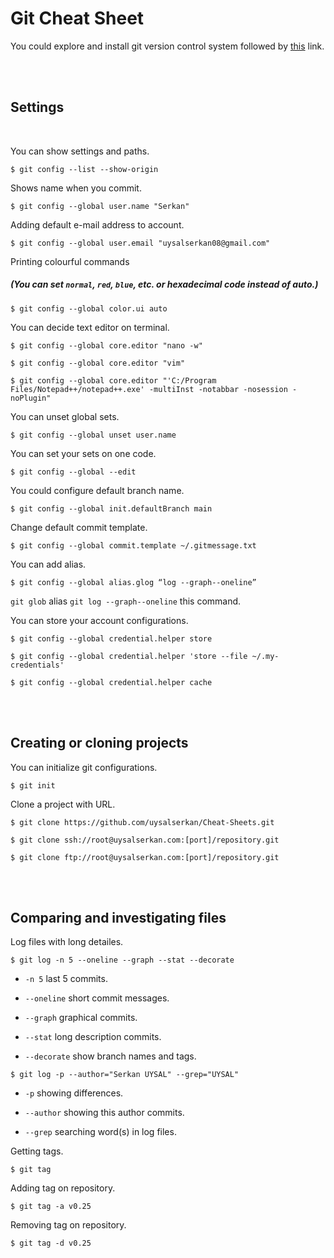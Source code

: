 # Git Cheat Sheet

You could explore and install git version control system followed by [this][git-sitesi] link.

</br></br>

## Settings

</br>

You can show settings and paths.

`$ git config --list --show-origin`

Shows name when you commit.

`$ git config --global user.name "Serkan"`

Adding default e-mail address to account.

`$ git config --global user.email "uysalserkan08@gmail.com"`

Printing colourful commands

##### (You can set `normal`, `red`, `blue`, etc. or hexadecimal code instead of auto.)

`$ git config --global color.ui auto`

You can decide text editor on terminal.

`$ git config --global core.editor "nano -w"`

`$ git config --global core.editor "vim"`

`$ git config --global core.editor "'C:/Program Files/Notepad++/notepad++.exe' -multiInst -notabbar -nosession -noPlugin"`

You can unset global sets.

`$ git config --global unset user.name`

You can set your sets on one code.

`$ git config --global --edit`

You could configure default branch name.

`$ git config --global init.defaultBranch main`

Change default commit template.

`$ git config --global commit.template ~/.gitmessage.txt`

You can add alias.

`$ git config --global alias.glog “log --graph--oneline”`

`git glob` alias `git log --graph--oneline` this command.

You can store your account configurations.

`$ git config --global credential.helper store`

`$ git config --global credential.helper 'store --file ~/.my-credentials'`

`$ git config --global credential.helper cache`

</br></br>

## Creating or cloning projects

You can initialize git configurations.

`$ git init`

Clone a project with URL.

`$ git clone https://github.com/uysalserkan/Cheat-Sheets.git`

`$ git clone ssh://root@uysalserkan.com:[port]/repository.git`

`$ git clone ftp://root@uysalserkan.com:[port]/repository.git`

</br></br>

## Comparing and investigating files

Log files with long detailes.

`$ git log -n 5 --oneline --graph --stat --decorate`

* `-n 5` last 5 commits.

* `--oneline` short commit messages.

* `--graph` graphical commits.

* `--stat` long description commits.

* `--decorate` show branch names and tags.

`$ git log -p --author="Serkan UYSAL" --grep="UYSAL"`

* `-p` showing differences.

* `--author` showing this author commits.

* `--grep` searching word(s) in log files.

Getting tags.

`$ git tag`

Adding tag on repository.

`$ git tag -a v0.25`

Removing tag on repository.

`$ git tag -d v0.25`

[git-sitesi]: https://git-scm.com/
